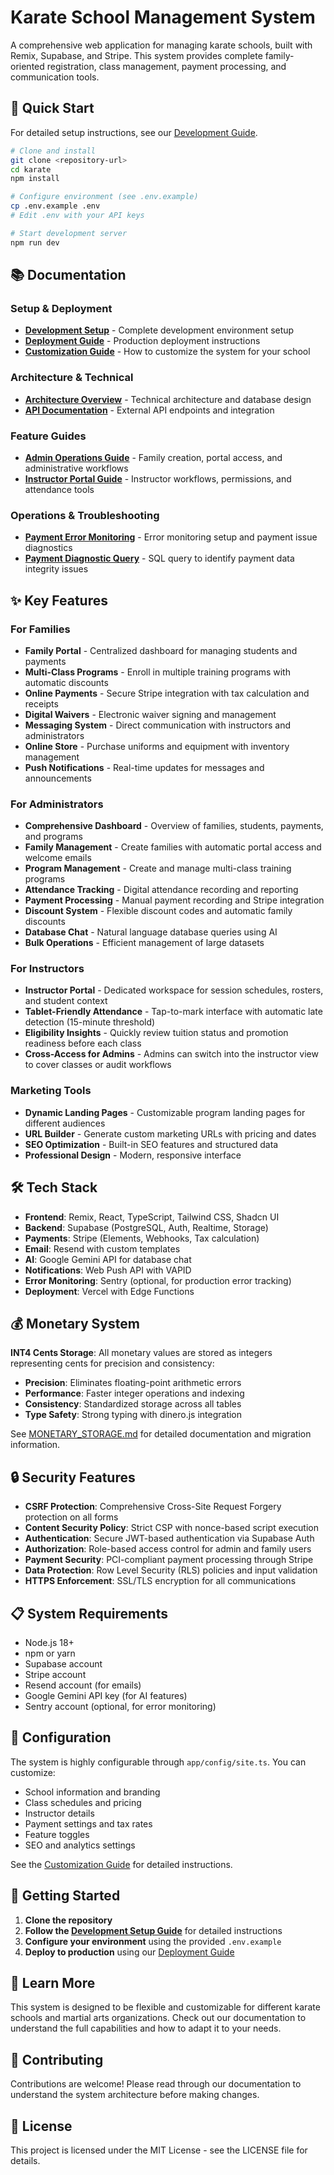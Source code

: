 # Karate School Management System

A comprehensive web application for managing karate schools, built with Remix, Supabase, and Stripe. This system provides complete family-oriented registration, class management, payment processing, and communication tools.

## 🚀 Quick Start

For detailed setup instructions, see our [Development Guide](docs/DEVELOPMENT.md).

```bash
# Clone and install
git clone <repository-url>
cd karate
npm install

# Configure environment (see .env.example)
cp .env.example .env
# Edit .env with your API keys

# Start development server
npm run dev
```

## 📚 Documentation

### Setup & Deployment
- **[Development Setup](docs/DEVELOPMENT.md)** - Complete development environment setup
- **[Deployment Guide](docs/DEPLOYMENT.md)** - Production deployment instructions
- **[Customization Guide](docs/CUSTOMIZATION.md)** - How to customize the system for your school

### Architecture & Technical
- **[Architecture Overview](docs/ARCHITECTURE.md)** - Technical architecture and database design
- **[API Documentation](docs/API.md)** - External API endpoints and integration

### Feature Guides
- **[Admin Operations Guide](docs/ADMIN_OPERATIONS.md)** - Family creation, portal access, and administrative workflows
- **[Instructor Portal Guide](docs/INSTRUCTOR_PORTAL.md)** - Instructor workflows, permissions, and attendance tools

### Operations & Troubleshooting
- **[Payment Error Monitoring](docs/PAYMENT_ERROR_MONITORING_SETUP.md)** - Error monitoring setup and payment issue diagnostics
- **[Payment Diagnostic Query](docs/PAYMENT_DIAGNOSTIC_QUERY.sql)** - SQL query to identify payment data integrity issues

## ✨ Key Features

### For Families
- **Family Portal** - Centralized dashboard for managing students and payments
- **Multi-Class Programs** - Enroll in multiple training programs with automatic discounts
- **Online Payments** - Secure Stripe integration with tax calculation and receipts
- **Digital Waivers** - Electronic waiver signing and management
- **Messaging System** - Direct communication with instructors and administrators
- **Online Store** - Purchase uniforms and equipment with inventory management
- **Push Notifications** - Real-time updates for messages and announcements

### For Administrators
- **Comprehensive Dashboard** - Overview of families, students, payments, and programs
- **Family Management** - Create families with automatic portal access and welcome emails
- **Program Management** - Create and manage multi-class training programs
- **Attendance Tracking** - Digital attendance recording and reporting
- **Payment Processing** - Manual payment recording and Stripe integration
- **Discount System** - Flexible discount codes and automatic family discounts
- **Database Chat** - Natural language database queries using AI
- **Bulk Operations** - Efficient management of large datasets

### For Instructors
- **Instructor Portal** - Dedicated workspace for session schedules, rosters, and student context
- **Tablet-Friendly Attendance** - Tap-to-mark interface with automatic late detection (15-minute threshold)
- **Eligibility Insights** - Quickly review tuition status and promotion readiness before each class
- **Cross-Access for Admins** - Admins can switch into the instructor view to cover classes or audit workflows

### Marketing Tools
- **Dynamic Landing Pages** - Customizable program landing pages for different audiences
- **URL Builder** - Generate custom marketing URLs with pricing and dates
- **SEO Optimization** - Built-in SEO features and structured data
- **Professional Design** - Modern, responsive interface

## 🛠 Tech Stack

- **Frontend**: Remix, React, TypeScript, Tailwind CSS, Shadcn UI
- **Backend**: Supabase (PostgreSQL, Auth, Realtime, Storage)
- **Payments**: Stripe (Elements, Webhooks, Tax calculation)
- **Email**: Resend with custom templates
- **AI**: Google Gemini API for database chat
- **Notifications**: Web Push API with VAPID
- **Error Monitoring**: Sentry (optional, for production error tracking)
- **Deployment**: Vercel with Edge Functions

## 💰 Monetary System

**INT4 Cents Storage**: All monetary values are stored as integers representing cents for precision and consistency:
- **Precision**: Eliminates floating-point arithmetic errors
- **Performance**: Faster integer operations and indexing
- **Consistency**: Standardized storage across all tables
- **Type Safety**: Strong typing with dinero.js integration

See [MONETARY_STORAGE.md](docs/MONETARY_STORAGE.md) for detailed documentation and migration information.

## 🔒 Security Features

- **CSRF Protection**: Comprehensive Cross-Site Request Forgery protection on all forms
- **Content Security Policy**: Strict CSP with nonce-based script execution
- **Authentication**: Secure JWT-based authentication via Supabase Auth
- **Authorization**: Role-based access control for admin and family users
- **Payment Security**: PCI-compliant payment processing through Stripe
- **Data Protection**: Row Level Security (RLS) policies and input validation
- **HTTPS Enforcement**: SSL/TLS encryption for all communications

## 📋 System Requirements

- Node.js 18+
- npm or yarn
- Supabase account
- Stripe account
- Resend account (for emails)
- Google Gemini API key (for AI features)
- Sentry account (optional, for error monitoring)

## 🔧 Configuration

The system is highly configurable through `app/config/site.ts`. You can customize:

- School information and branding
- Class schedules and pricing
- Instructor details
- Payment settings and tax rates
- Feature toggles
- SEO and analytics settings

See the [Customization Guide](docs/CUSTOMIZATION.md) for detailed instructions.
## 🚀 Getting Started

1. **Clone the repository**
2. **Follow the [Development Setup Guide](docs/DEVELOPMENT.md)** for detailed instructions
3. **Configure your environment** using the provided `.env.example`
4. **Deploy to production** using our [Deployment Guide](docs/DEPLOYMENT.md)

## 📖 Learn More

This system is designed to be flexible and customizable for different karate schools and martial arts organizations. Check out our documentation to understand the full capabilities and how to adapt it to your needs.

## 🤝 Contributing

Contributions are welcome! Please read through our documentation to understand the system architecture before making changes.

## 📄 License

This project is licensed under the MIT License - see the LICENSE file for details.
